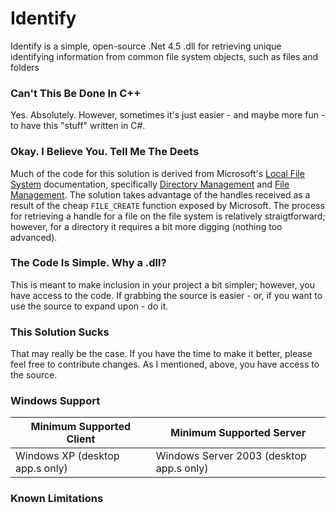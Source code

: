 # Identify

Identify is a simple, open-source .Net 4.5 .dll for retrieving unique identifying information from common file system objects, such as files and folders

### Can't This Be Done In C++

Yes. Absolutely. However, sometimes it's just easier - and maybe more fun - to have this "stuff" written in C#.

### Okay. I Believe You. Tell Me The Deets

Much of the code for this solution is derived from Microsoft's [Local File System](https://msdn.microsoft.com/en-us/library/windows/desktop/aa364407(v=vs.85).aspx) documentation, specifically [Directory Management](https://msdn.microsoft.com/en-us/library/windows/desktop/bb540529(v=vs.85).aspx) and [File Management](https://msdn.microsoft.com/en-us/library/windows/desktop/bb540531(v=vs.85).aspx). The solution takes advantage of the handles received as a result of the cheap `FILE_CREATE` function exposed by Microsoft. The process for retrieving a handle for a file on the file system is relatively straigtforward; however, for a directory it requires a bit more digging (nothing too advanced). 

### The Code Is Simple. Why a .dll? 

This is meant to make inclusion in your project a bit simpler; however, you have access to the code. If grabbing the source is easier - or, if you want to use the source to expand upon - do it. 

### This Solution Sucks

That may really be the case. If you have the time to make it better, please feel free to contribute changes. As I mentioned, above, you have access to the source. 

### Windows Support 

Minimum Supported Client | Minimum Supported Server
--- | --- 
Windows XP (desktop app.s only) | Windows Server 2003 (desktop app.s only)

### Known Limitations
